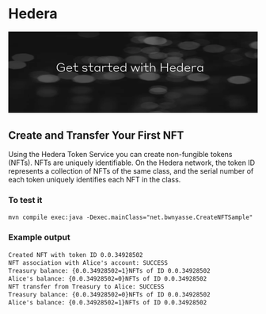 
# Hedera 

![hedera](../hedera.png)

## Create and Transfer Your First NFT

Using the Hedera Token Service you can create non-fungible tokens (NFTs). NFTs are uniquely identifiable. On the Hedera network, the token ID represents a collection of NFTs of the same class, and the serial number of each token uniquely identifies each NFT in the class.

### To test it 

    mvn compile exec:java -Dexec.mainClass="net.bwnyasse.CreateNFTSample"

### Example output

    Created NFT with token ID 0.0.34928502
    NFT association with Alice's account: SUCCESS
    Treasury balance: {0.0.34928502=1}NFTs of ID 0.0.34928502
    Alice's balance: {0.0.34928502=0}NFTs of ID 0.0.34928502
    NFT transfer from Treasury to Alice: SUCCESS
    Treasury balance: {0.0.34928502=0}NFTs of ID 0.0.34928502
    Alice's balance: {0.0.34928502=1}NFTs of ID 0.0.34928502
